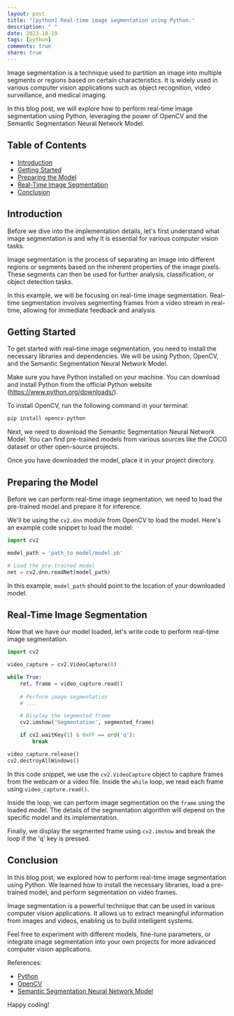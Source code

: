 ```yaml
---
layout: post
title: "[python] Real-time image segmentation using Python."
description: " "
date: 2023-10-19
tags: [python]
comments: true
share: true
---
```


Image segmentation is a technique used to partition an image into multiple segments or regions based on certain characteristics. It is widely used in various computer vision applications such as object recognition, video surveillance, and medical imaging.

In this blog post, we will explore how to perform real-time image segmentation using Python, leveraging the power of OpenCV and the Semantic Segmentation Neural Network Model.

## Table of Contents
- [Introduction](#introduction)
- [Getting Started](#getting-started)
- [Preparing the Model](#preparing-the-model)
- [Real-Time Image Segmentation](#real-time-image-segmentation)
- [Conclusion](#conclusion)

## Introduction

Before we dive into the implementation details, let's first understand what image segmentation is and why it is essential for various computer vision tasks.

Image segmentation is the process of separating an image into different regions or segments based on the inherent properties of the image pixels. These segments can then be used for further analysis, classification, or object detection tasks.

In this example, we will be focusing on real-time image segmentation. Real-time segmentation involves segmenting frames from a video stream in real-time, allowing for immediate feedback and analysis.

## Getting Started

To get started with real-time image segmentation, you need to install the necessary libraries and dependencies. We will be using Python, OpenCV, and the Semantic Segmentation Neural Network Model.

Make sure you have Python installed on your machine. You can download and install Python from the official Python website (https://www.python.org/downloads/).

To install OpenCV, run the following command in your terminal:

```python
pip install opencv-python
```

Next, we need to download the Semantic Segmentation Neural Network Model. You can find pre-trained models from various sources like the COCO dataset or other open-source projects.

Once you have downloaded the model, place it in your project directory.

## Preparing the Model

Before we can perform real-time image segmentation, we need to load the pre-trained model and prepare it for inference.

We'll be using the `cv2.dnn` module from OpenCV to load the model. Here's an example code snippet to load the model:

```python
import cv2

model_path = 'path_to_model/model.pb'

# Load the pre-trained model
net = cv2.dnn.readNet(model_path)
```

In this example, `model_path` should point to the location of your downloaded model.

## Real-Time Image Segmentation

Now that we have our model loaded, let's write code to perform real-time image segmentation.

```python
import cv2

video_capture = cv2.VideoCapture(0)

while True:
    ret, frame = video_capture.read()
    
    # Perform image segmentation
    # ...

    # Display the segmented frame
    cv2.imshow('Segmentation', segmented_frame)

    if cv2.waitKey(1) & 0xFF == ord('q'):
        break

video_capture.release()
cv2.destroyAllWindows()
```

In this code snippet, we use the `cv2.VideoCapture` object to capture frames from the webcam or a video file. Inside the `while` loop, we read each frame using `video_capture.read()`.

Inside the loop, we can perform image segmentation on the `frame` using the loaded model. The details of the segmentation algorithm will depend on the specific model and its implementation.

Finally, we display the segmented frame using `cv2.imshow` and break the loop if the 'q' key is pressed.

## Conclusion

In this blog post, we explored how to perform real-time image segmentation using Python. We learned how to install the necessary libraries, load a pre-trained model, and perform segmentation on video frames.

Image segmentation is a powerful technique that can be used in various computer vision applications. It allows us to extract meaningful information from images and videos, enabling us to build intelligent systems.

Feel free to experiment with different models, fine-tune parameters, or integrate image segmentation into your own projects for more advanced computer vision applications.

References:
- [Python](https://www.python.org/)
- [OpenCV](https://opencv.org/)
- [Semantic Segmentation Neural Network Model](https://en.wikipedia.org/wiki/Semantic_segmentation)

Happy coding!